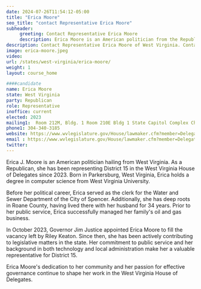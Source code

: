 ```yaml
---
date: 2024-07-26T11:54:12-05:00
title: "Erica Moore"
seo_title: "contact Representative Erica Moore"
subheader:
     greeting: Contact Representative Erica Moore
     description: Erica Moore is an American politician from the Republican Party. She is a member of the West Virginia House of Delegates, representing District 15, and began her term on November 6, 2023.
description: Contact Representative Erica Moore of West Virginia. Contact information for Erica Moore includes email address, phone number, and mailing address.
image: erica-moore.jpeg
video:
url: /states/west-virginia/erica-moore/
weight: 1
layout: course_home

####candidate
name: Erica Moore
state: West Virginia
party: Republican
role: Representative
inoffice: current
elected: 2023
mailing1:  Room 212M, Bldg. 1 Room 210E Bldg 1 State Capitol Complex Charleston, WV 25305
phone1: 304-340-3185
website: https://www.wvlegislature.gov/House/lawmaker.cfm?member=Delegate%20Moore/
email : https://www.wvlegislature.gov/House/lawmaker.cfm?member=Delegate%20Moorehttps://www.wvlegislature.gov/House/lawmaker.cfm?member=Delegate%20Moore/
twitter:
---
```

Erica J. Moore is an American politician hailing from West Virginia. As a Republican, she has been representing District 15 in the West Virginia House of Delegates since 2023. Born in Parkersburg, West Virginia, Erica holds a degree in computer science from West Virginia University.

Before her political career, Erica served as the clerk for the Water and Sewer Department of the City of Spencer. Additionally, she has deep roots in Roane County, having lived there with her husband for 34 years. Prior to her public service, Erica successfully managed her family's oil and gas business.

In October 2023, Governor Jim Justice appointed Erica Moore to fill the vacancy left by Riley Keaton. Since then, she has been actively contributing to legislative matters in the state. Her commitment to public service and her background in both technology and local administration make her a valuable representative for District 15.

Erica Moore's dedication to her community and her passion for effective governance continue to shape her work in the West Virginia House of Delegates.
